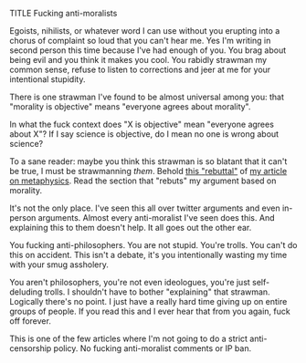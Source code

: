TITLE Fucking anti-moralists

Egoists, nihilists, or whatever word I can use without you erupting into a chorus of complaint so loud that you can't hear me. Yes I'm writing in second person this time because I've had enough of you. You brag about being evil and you think it makes you cool. You rabidly strawman my common sense, refuse to listen to corrections and jeer at me for your intentional stupidity.

There is one strawman I've found to be almost universal among you: that "morality is objective" means "everyone agrees about morality".

In what the fuck context does "X is objective" mean "everyone agrees about X"? If I say science is objective, do I mean no one is wrong about science?

To a sane reader: maybe you think this strawman is so blatant that it can't be true, I must be strawmanning *them*. Behold [this "rebuttal"](https://www.notion.so/Metaphysics-the-Matter-of-Matter-and-the-Heart-of-the-Soul-f11b764854a143ffa8b9a96a02cc5a19) of [my article on metaphysics](https://yujiri.xyz/protagonism/metaphysics). Read the section that "rebuts" my argument based on morality.

It's not the only place. I've seen this all over twitter arguments and even in-person arguments. Almost every anti-moralist I've seen does this. And explaining this to them doesn't help. It all goes out the other ear.

You fucking anti-philosophers. You are not stupid. You're trolls. You can't do this on accident. This isn't a debate, it's you intentionally wasting my time with your smug assholery.

You aren't philosophers, you're not even ideologues, you're just self-deluding trolls. I shouldn't have to bother "explaining" that strawman. Logically there's no point. I just have a really hard time giving up on entire groups of people. If you read this and I ever hear that from you again, fuck off forever.

This is one of the few articles where I'm not going to do a strict anti-censorship policy. No fucking anti-moralist comments or IP ban.
